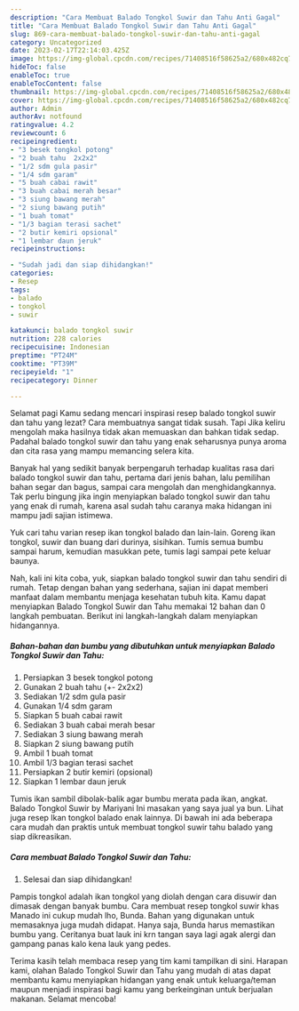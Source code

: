 ```yaml
---
description: "Cara Membuat Balado Tongkol Suwir dan Tahu Anti Gagal"
title: "Cara Membuat Balado Tongkol Suwir dan Tahu Anti Gagal"
slug: 869-cara-membuat-balado-tongkol-suwir-dan-tahu-anti-gagal
category: Uncategorized
date: 2023-02-17T22:14:03.425Z
image: https://img-global.cpcdn.com/recipes/71408516f58625a2/680x482cq70/balado-tongkol-suwir-dan-tahu-foto-resep-utama.jpg
hideToc: false
enableToc: true
enableTocContent: false
thumbnail: https://img-global.cpcdn.com/recipes/71408516f58625a2/680x482cq70/balado-tongkol-suwir-dan-tahu-foto-resep-utama.jpg
cover: https://img-global.cpcdn.com/recipes/71408516f58625a2/680x482cq70/balado-tongkol-suwir-dan-tahu-foto-resep-utama.jpg
author: Admin
authorAv: notfound
ratingvalue: 4.2
reviewcount: 6
recipeingredient:
- "3 besek tongkol potong"
- "2 buah tahu  2x2x2"
- "1/2 sdm gula pasir"
- "1/4 sdm garam"
- "5 buah cabai rawit"
- "3 buah cabai merah besar"
- "3 siung bawang merah"
- "2 siung bawang putih"
- "1 buah tomat"
- "1/3 bagian terasi sachet"
- "2 butir kemiri opsional"
- "1 lembar daun jeruk"
recipeinstructions:

- "Sudah jadi dan siap dihidangkan!"
categories:
- Resep
tags:
- balado
- tongkol
- suwir

katakunci: balado tongkol suwir 
nutrition: 228 calories
recipecuisine: Indonesian
preptime: "PT24M"
cooktime: "PT39M"
recipeyield: "1"
recipecategory: Dinner

---
```



Selamat pagi Kamu sedang mencari inspirasi resep balado tongkol suwir dan tahu yang lezat? Cara membuatnya sangat tidak susah. Tapi Jika keliru mengolah maka hasilnya tidak akan memuaskan dan bahkan tidak sedap. Padahal balado tongkol suwir dan tahu yang enak seharusnya punya aroma dan cita rasa yang mampu memancing selera kita.


Banyak hal yang sedikit banyak berpengaruh terhadap kualitas rasa dari balado tongkol suwir dan tahu, pertama dari jenis bahan, lalu pemilihan bahan segar dan bagus, sampai cara mengolah dan menghidangkannya. Tak perlu bingung jika ingin menyiapkan balado tongkol suwir dan tahu yang enak di rumah, karena asal sudah tahu caranya maka hidangan ini mampu jadi sajian istimewa.

Yuk cari tahu varian resep ikan tongkol balado dan lain-lain. Goreng ikan tongkol, suwir dan buang dari durinya, sisihkan. Tumis semua bumbu sampai harum, kemudian masukkan pete, tumis lagi sampai pete keluar baunya.


Nah, kali ini kita coba, yuk, siapkan balado tongkol suwir dan tahu sendiri di rumah. Tetap dengan bahan yang sederhana, sajian ini dapat memberi manfaat dalam membantu menjaga kesehatan tubuh kita. Kamu dapat menyiapkan Balado Tongkol Suwir dan Tahu memakai 12 bahan dan 0 langkah pembuatan. Berikut ini langkah-langkah dalam menyiapkan hidangannya.

<!--inarticleads1-->

##### Bahan-bahan dan bumbu yang dibutuhkan untuk menyiapkan Balado Tongkol Suwir dan Tahu:

1. Persiapkan 3 besek tongkol potong
1. Gunakan 2 buah tahu (+- 2x2x2)
1. Sediakan 1/2 sdm gula pasir
1. Gunakan 1/4 sdm garam
1. Siapkan 5 buah cabai rawit
1. Sediakan 3 buah cabai merah besar
1. Sediakan 3 siung bawang merah
1. Siapkan 2 siung bawang putih
1. Ambil 1 buah tomat
1. Ambil 1/3 bagian terasi sachet
1. Persiapkan 2 butir kemiri (opsional)
1. Siapkan 1 lembar daun jeruk


Tumis ikan sambil dibolak-balik agar bumbu merata pada ikan, angkat. Balado Tongkol Suwir by Mariyani Ini masakan yang saya jual ya bun. Lihat juga resep Ikan tongkol balado enak lainnya. Di bawah ini ada beberapa cara mudah dan praktis untuk membuat tongkol suwir tahu balado yang siap dikreasikan. 

<!--inarticleads2-->

##### Cara membuat Balado Tongkol Suwir dan Tahu:


1. Selesai dan siap dihidangkan!

Pampis tongkol adalah ikan tongkol yang diolah dengan cara disuwir dan dimasak dengan banyak bumbu. Cara membuat resep tongkol suwir khas Manado ini cukup mudah lho, Bunda. Bahan yang digunakan untuk memasaknya juga mudah didapat. Hanya saja, Bunda harus memastikan bumbu yang. Ceritanya buat lauk ini krn tangan saya lagi agak alergi dan gampang panas kalo kena lauk yang pedes. 

Terima kasih telah membaca resep yang tim kami tampilkan di sini. Harapan kami, olahan Balado Tongkol Suwir dan Tahu yang mudah di atas dapat membantu kamu menyiapkan hidangan yang enak untuk keluarga/teman maupun menjadi inspirasi bagi kamu yang berkeinginan untuk berjualan makanan. Selamat mencoba!

